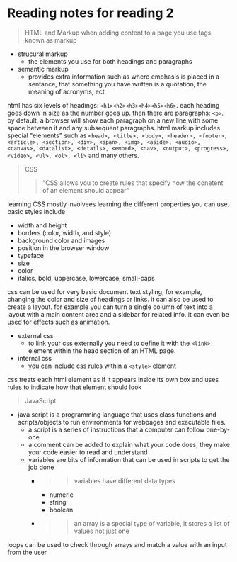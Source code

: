# Reading notes for reading 2

>HTML and Markup
when adding content to a page you use tags known as markup
- strucural markup
  + the elements you use for both headings and paragraphs
- semantic markup
  + provides extra information such as where emphasis is placed in a sentance, that something you have written is a quotation, the meaning of acronyms, ect

html has six levels of headings: `<h1><h2><h3><h4><h5><h6>`. each heading goes down in size as the number goes up. 
then there are paragraphs: `<p>`. by default, a browser will show each paragraph  on a new line with some space between it and any subsequent paragraphs.
html markup includes special "elements" such as `<head>, <title>, <body>, <header>, <footer>, <article>, <section>, <div>, <span>, <img>, <aside>, <audio>, <canvas>, <datalist>, <details>, <embed>, <nav>, <output>, <progress>, <video>, <ul>, <ol>, <li>` and many others.

>CSS
>>"CSS allows you to create rules that specify how the conetent of an element should appear"

learning CSS mostly involvees learning the different properties you can use. 
basic styles include
- width and height
- borders (color, width, and style)
- background color and images
- position in the browser window
- typeface
- size
- color
- italics, bold, uppercase, lowercase, small-caps

css can be used for very basic document text styling, for example, changing the color and size of headings or links. it can also be used to create a layout. for example you can turn a single column of text into a layout with a main content area and a sidebar for related info. it can even be used for effects such as animation.
- external css
  + to link your css externally you need to define it with the `<link>` element within the head section of an HTML page.
- internal css
  + you can include css rules within a `<style>` element

css treats each html element as if it appears inside its own box and uses rules to indicate how that element should look

>JavaScript
- java script is a programming language that uses class functions and scripts/objects to run environments for webpages and executable files.
  + a script is a series of instructions that a computer can follow one-by-one 
  + a comment can be added to explain what your code does, they make your code easier to read and understand
  + variables are bits of information that can be used in scripts to get the job done
    - >>variables have different data types 
      + numeric
      + string
      + boolean
    - >>an array is a special type of variable, it stores a list of values not just one

loops can be used to check through arrays and match a value with an input from the user